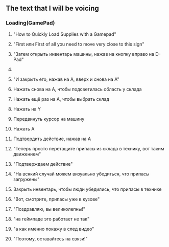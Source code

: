 ## The text that I will be voicing

### Loading(GamePad)
1. "How to Quickly Load Supplies with a Gamepad"
2. "First или First of all you need to move very close to this sign"
4. "Затем открыть инвентарь машины, нажав на кнопку вправо на D-Pad"
5. 
6. "И закрыть его, нажав на A, вверх и снова на А"
7. Нажать снова на А, чтобы подсветилась область у склада
8. Нажать ещё раз на А, чтобы выбрать склад
9. Нажать на Y
10. Передвинуть курсор на машину
11. Нажать А
12. Подтвердить действие, нажав на А





13. "Теперь просто перетащите припасы из склада в технику, вот таким движением"
14. "Подтверждаем действие"
15. "На всякий случай можем визуально убедиться, что припасы загружены"
16. Закрыть инвентарь, чтобы люди убедились, что припасы в технике
17. "Вот, смотрите, припасы уже в кузове"
8. "Поздравляю, вы великолепны!"
10. "на геймпаде это работает не так"
11. "а как именно покажу в след видео"
12. "Поэтому, оставайтесь на связи!"
